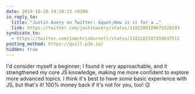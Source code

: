 ```yaml
---
date: 2019-10-10 14:10:13 +0100
in_reply_to:
  title: "Justin Avery on Twitter: &quot;How is it for a …"
  link: https://twitter.com/justinavery/status/1182280189675528193
syndicate_to:
  - https://twitter.com/iamchrisburnell/status/1182282187359637511
posting_method: https://quill.p3k.io/
hidden: true
---
```


I'd consider myself a beginner; I found it very approachable, and it strengthened my core JS knowledge, making me more confident to explore more advanced topics. I think it's best to have *some* basic experience with JS, but that's it! 100% money back if it's not for you, too! 😉

